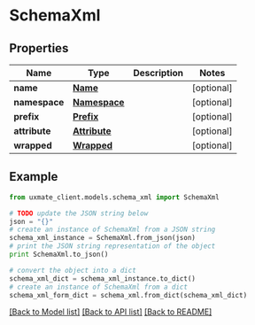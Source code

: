 # SchemaXml


## Properties
Name | Type | Description | Notes
------------ | ------------- | ------------- | -------------
**name** | [**Name**](Name.md) |  | [optional] 
**namespace** | [**Namespace**](Namespace.md) |  | [optional] 
**prefix** | [**Prefix**](Prefix.md) |  | [optional] 
**attribute** | [**Attribute**](Attribute.md) |  | [optional] 
**wrapped** | [**Wrapped**](Wrapped.md) |  | [optional] 

## Example

```python
from uxmate_client.models.schema_xml import SchemaXml

# TODO update the JSON string below
json = "{}"
# create an instance of SchemaXml from a JSON string
schema_xml_instance = SchemaXml.from_json(json)
# print the JSON string representation of the object
print SchemaXml.to_json()

# convert the object into a dict
schema_xml_dict = schema_xml_instance.to_dict()
# create an instance of SchemaXml from a dict
schema_xml_form_dict = schema_xml.from_dict(schema_xml_dict)
```
[[Back to Model list]](../README.md#documentation-for-models) [[Back to API list]](../README.md#documentation-for-api-endpoints) [[Back to README]](../README.md)


